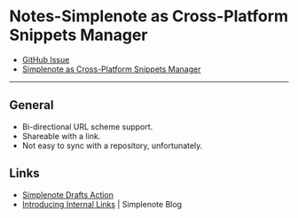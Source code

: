 # Notes-Simplenote as Cross-Platform Snippets Manager
- [GitHub Issue](https://github.com/extratone/bilge/issues/340) 
- [Simplenote as Cross-Platform Snippets Manager](drafts://open?uuid=2000267B-6381-42E8-BACF-59166C5467A5)

---

## General

- Bi-directional URL scheme support.
- Shareable with a link.
- Not easy to sync with a repository, unfortunately.

## Links

- [Simplenote Drafts Action](https://actions.getdrafts.com/a/1Ih)
- [Introducing Internal Links](https://simplenote.com/2020/11/03/introducing-internal-links/) | Simplenote Blog